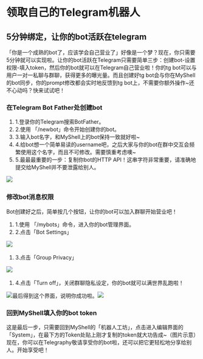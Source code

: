 # 领取自己的Telegram机器人

## 5分钟绑定，让你的bot活跃在telegram

「你是一个成熟的bot了，应该学会自己营业了」好像是一个梦？现在，你只需要5分钟就可以实现啦。让你的bot活跃在Telegram只需要简单三步：创建bot-设置权限-填入token，然后你的bot就可以在Telegram自己营业啦！你的tg bot可以与用户一对一私聊与群聊，获得更多的曝光量。而且创建好tg bot会与你在MyShell的bot同步，你的prompt修改都会实时地反馈到tg bot上，不需要你额外操作\~还不心动吗？快来试试吧！

### 在Telegram Bot Father处创建bot <a href="#zai-telegram-bot-father-chu-chuang-jian-bot" id="zai-telegram-bot-father-chu-chuang-jian-bot"></a>

1. 1.登录你的Telegram搜索BotFather。
2. 2.使用 「/newbot」命令开始创建你的bot。
3. 3.输入bot名字，和MyShell上的bot保持一致就好啦\~
4. 4.给bot想一个简单易读的username吧，之后大家与你的bot在群中交互会频繁使用这个名字，而且不可修改。需要慎重考虑噢\~
5. 5.最最最重要的一步：复制你bot的HTTP API！这串字符非常重要，请准确地提交给MyShell并不要泄露给别人。

​![](https://1734853246-files.gitbook.io/\~/files/v0/b/gitbook-x-prod.appspot.com/o/spaces%2F3hV98oQQmNC5Ihot9xvu%2Fuploads%2FqGkJTUdWXKPd1p63s79f%2Fimage.png?alt=media\&token=efb35071-2e9a-437e-8d87-adcf7cb37812)​​

### 修改bot消息权限 <a href="#xiu-gai-bot-xiao-xi-quan-xian" id="xiu-gai-bot-xiao-xi-quan-xian"></a>

Bot创建好之后，简单按几个按钮，让你的bot可以加入群聊开始营业吧！

1. 1.使用 「/mybots」命令，进入你的bot管理界面。
2. 2.点击「Bot Settings」

​![](https://1734853246-files.gitbook.io/\~/files/v0/b/gitbook-x-prod.appspot.com/o/spaces%2F3hV98oQQmNC5Ihot9xvu%2Fuploads%2F6sTLn7ltwGoqFR3kX1n4%2Fimage.png?alt=media\&token=038ed21d-1ede-48e5-88b8-8d8d75a76c88)​

1. 3.点击「Group Privacy」

​![](https://1734853246-files.gitbook.io/\~/files/v0/b/gitbook-x-prod.appspot.com/o/spaces%2F3hV98oQQmNC5Ihot9xvu%2Fuploads%2Fh06LMEsp8Wrl0acsIjKb%2Fimage.png?alt=media\&token=225b33b3-40d4-4a1b-8a92-742c75b67889)​

1. 4.点击「Turn off」，关闭群聊隐私设定，你的bot就可以满世界乱跑啦！

​![](https://1734853246-files.gitbook.io/\~/files/v0/b/gitbook-x-prod.appspot.com/o/spaces%2F3hV98oQQmNC5Ihot9xvu%2Fuploads%2Fdzw9MINtrQk6OxoH3hn8%2Fimage.png?alt=media\&token=b5c7ac5f-3cf6-470e-91cf-7d6f2eee2728)​最后得到这个界面，说明你成功啦。​![](https://1734853246-files.gitbook.io/\~/files/v0/b/gitbook-x-prod.appspot.com/o/spaces%2F3hV98oQQmNC5Ihot9xvu%2Fuploads%2FBSO3VV16k6JsUZoxT3jy%2Fimage.png?alt=media\&token=08361bc6-9c66-447e-aabe-8095937c72ad)​​

### 回到MyShell填入你的bot token <a href="#hui-dao-myshell-tian-ru-ni-de-bot-token" id="hui-dao-myshell-tian-ru-ni-de-bot-token"></a>

这是最后一步，只需要回到MyShell的「机器人工坊」，点击进入编辑界面的「System」，在最下方的Token处贴上刚才复制的token就大功告成\~（图片示意）现在，你可以在Telegraphy敬请享受你的bot啦，还可以把它更轻松地分享给别人。开始享受吧！
